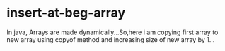 # insert-at-beg-array
In java, Arrays are made dynamically...So,here i am copying first array to new array using copyof method and increasing size of new array by 1...
